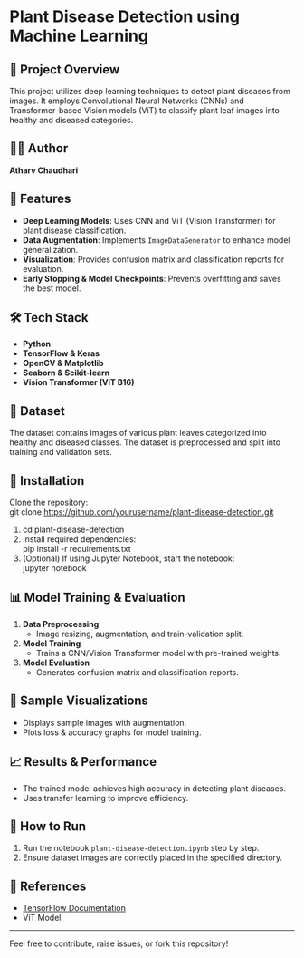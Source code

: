# **Plant Disease Detection using Machine Learning**

## **📌 Project Overview**

This project utilizes deep learning techniques to detect plant diseases from images. It employs Convolutional Neural Networks (CNNs) and Transformer-based Vision models (ViT) to classify plant leaf images into healthy and diseased categories.

## **👨‍💻 Author**

**Atharv Chaudhari**

## **🚀 Features**

* **Deep Learning Models**: Uses CNN and ViT (Vision Transformer) for plant disease classification.  
* **Data Augmentation**: Implements `ImageDataGenerator` to enhance model generalization.  
* **Visualization**: Provides confusion matrix and classification reports for evaluation.  
* **Early Stopping & Model Checkpoints**: Prevents overfitting and saves the best model.

## **🛠️ Tech Stack**

* **Python**  
* **TensorFlow & Keras**  
* **OpenCV & Matplotlib**  
* **Seaborn & Scikit-learn**  
* **Vision Transformer (ViT B16)**

## **📂 Dataset**

The dataset contains images of various plant leaves categorized into healthy and diseased classes. The dataset is preprocessed and split into training and validation sets.

## **🔧 Installation**

Clone the repository:  
git clone https://github.com/yourusername/plant-disease-detection.git

1. cd plant-disease-detection  
2. Install required dependencies:  
   pip install \-r requirements.txt  
3. (Optional) If using Jupyter Notebook, start the notebook:  
   jupyter notebook

## **📊 Model Training & Evaluation**

1. **Data Preprocessing**  
   * Image resizing, augmentation, and train-validation split.  
2. **Model Training**  
   * Trains a CNN/Vision Transformer model with pre-trained weights.  
3. **Model Evaluation**  
   * Generates confusion matrix and classification reports.

## **📸 Sample Visualizations**

* Displays sample images with augmentation.  
* Plots loss & accuracy graphs for model training.

## **📈 Results & Performance**

* The trained model achieves high accuracy in detecting plant diseases.  
* Uses transfer learning to improve efficiency.

## **🤖 How to Run**

1. Run the notebook `plant-disease-detection.ipynb` step by step.  
2. Ensure dataset images are correctly placed in the specified directory.

## **🔗 References**

* [TensorFlow Documentation](https://www.tensorflow.org/)  
* ViT Model

---

Feel free to contribute, raise issues, or fork this repository\!

